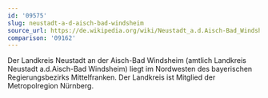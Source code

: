 ```yaml
---
id: '09575'
slug: neustadt-a-d-aisch-bad-windsheim
source_url: https://de.wikipedia.org/wiki/Neustadt_a.d.Aisch-Bad_Windsheim
comparison: '09162'
---
```


Der Landkreis Neustadt an der Aisch-Bad Windsheim (amtlich Landkreis Neustadt a.d.Aisch-Bad Windsheim) liegt im Nordwesten des bayerischen Regierungsbezirks Mittelfranken. Der Landkreis ist Mitglied der Metropolregion Nürnberg.
